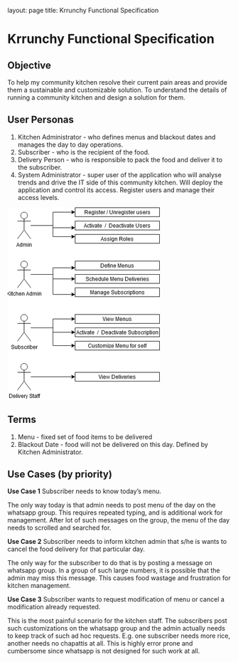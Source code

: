 layout: page
title: Krrunchy Functional Specification

# Krrunchy Functional Specification

## Objective
To help my community kitchen resolve their current pain areas and provide them a sustainable and customizable solution. To understand the details of running a community kitchen and design a solution for them.

## User Personas
1. Kitchen Administrator - who defines menus and blackout dates and manages the day to day operations.
2. Subscriber - who is the recipient of the food.
3. Delivery Person - who is responsible to pack the food and deliver it to the subscriber.
4. System Administrator - super user of the application who will analyse trends and drive the IT side of this community kitchen. Will deploy the application and control its access. Register users and manage their access levels.

![activitydiagram](images/ActivityDiagram.png)

## Terms
1. Menu - fixed set of food items to be delivered
2. Blackout Date - food will not be delivered on this day. Defined by Kitchen Administrator.


## Use Cases (by priority)
**Use Case 1** Subscriber needs to know today’s menu.

The only way today is that admin needs to post menu of the day on the whatsapp group. This requires repeated typing, and is additional work for management. After lot of such messages on the group, the menu of the day needs to scrolled and searched for.
  
**Use Case 2** Subscriber needs to inform kitchen admin that s/he is wants to cancel the food delivery for that particular day.

The only way for the subscriber to do that is by posting a message on whatsapp group. In a group of such large numbers, it is possible that the admin may miss this message. This causes food wastage and frustration for kitchen management.

**Use Case 3** Subscriber wants to request modification of menu or cancel a modification already requested.

This is the most painful scenario for the kitchen staff. The subscribers post such customizations on the whatsapp group and the admin actually needs to keep track of such ad hoc requests. E.g. one subscriber needs more rice, another needs no chapattis at all. This is highly error prone and cumbersome since whatsapp is not designed for such work at all.

